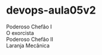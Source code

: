 # devops-aula05v2
Poderoso Chefão I<br>
O exorcista<br>
Poderoso Chefão II<br>
Laranja Mecânica<br>
